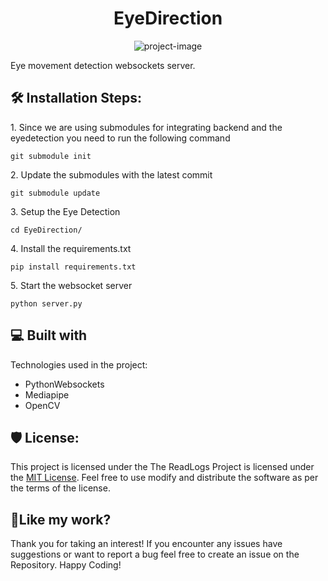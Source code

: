 <h1 align="center" id="title">EyeDirection</h1>

<p align="center"><img src="https://socialify.git.ci/amitjimiwal/EyeDirection/image?language=1&amp;name=1&amp;stargazers=1&amp;theme=Light" alt="project-image"></p>

<p id="description">Eye movement detection websockets server.</p>

<h2>🛠️ Installation Steps:</h2>

<p>1. Since we are using submodules for integrating backend and the eyedetection you need to run the following command</p>

```
git submodule init 
```

<p>2. Update the submodules with the latest commit</p>

```
git submodule update
```

<p>3. Setup the Eye Detection</p>

```
cd EyeDirection/
```

<p>4. Install the requirements.txt</p>

```
pip install requirements.txt
```

<p>5. Start the websocket server</p>

```
python server.py
```

<h2>💻 Built with</h2>

Technologies used in the project:

*   PythonWebsockets
*   Mediapipe
*   OpenCV

<h2>🛡️ License:</h2>

This project is licensed under the The ReadLogs Project is licensed under the [MIT License](https://opensource.org/licenses/MIT). Feel free to use modify and distribute the software as per the terms of the license.

<h2>💖Like my work?</h2>
Thank you for taking an interest! If you encounter any issues have suggestions or want to report a bug feel free to create an issue on the Repository. Happy Coding!
